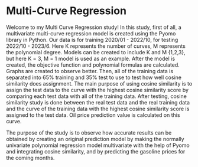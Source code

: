 # Multi-Curve Regression
Welcome to my Multi Curve Regression study! In this study, first of all, a multivariate multi-curve regression model is created using the Pyomo library in Python. Our data is for training 2020/01 - 2022/10, for testing 2022/10 - 2023/6. Here K represents the number of curves, M represents the polynomial degree. Models can be created to include K and M {1,2,3}, but here K = 3, M = 1 model is used as an example. After the model is created, the objective function and polynomial formulas are calculated. Graphs are created to observe better. Then, all of the training data is separated into 65% training and 35% test to use to test how well cosine similarity does assignment. The main purpose of using cosine similarity is to assign the test data to the curve with the highest cosine similarity score by comparing each test data with all of the training data. After testing, cosine similarity study is done between the real test data and the real training data and the curve of the training data with the highest cosine similarity score is assigned to the test data. Oil price prediction value is calculated on this curve.

The purpose of the study is to observe how accurate results can be obtained by creating an original prediction model by making the normally univariate polynomial regression model multivariate with the help of Pyomo and integrating cosine similarity, and by predicting the gasoline prices for the coming months.
